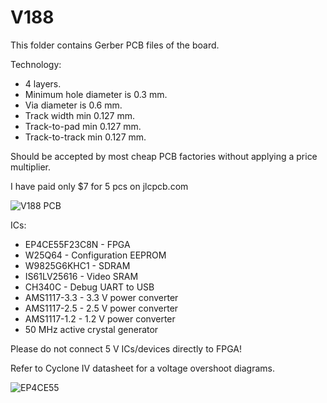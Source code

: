# V188

This folder contains Gerber PCB files of the board.

Technology:

* 4 layers.
* Minimum hole diameter is 0.3 mm.
* Via diameter is 0.6 mm.
* Track width min 0.127 mm.
* Track-to-pad min 0.127 mm.
* Track-to-track min 0.127 mm.

Should be accepted by most cheap PCB factories without applying a price multiplier.

I have paid only $7 for 5 pcs on jlcpcb.com

![V188 PCB](https://github.com/b-dmitry1/V188/blob/main/V188pcb.jpg)

ICs:

* EP4CE55F23C8N - FPGA
* W25Q64 - Configuration EEPROM
* W9825G6KHC1 - SDRAM
* IS61LV25616 - Video SRAM
* CH340C - Debug UART to USB
* AMS1117-3.3 - 3.3 V power converter
* AMS1117-2.5 - 2.5 V power converter
* AMS1117-1.2 - 1.2 V power converter
* 50 MHz active crystal generator

Please do not connect 5 V ICs/devices directly to FPGA!

Refer to Cyclone IV datasheet for a voltage overshoot diagrams.

![EP4CE55](https://github.com/b-dmitry1/V188/blob/main/EP4CE55.jpg)
